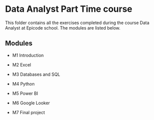 # Data Analyst Part Time course

This folder contains all the exercises completed during the course Data Analyst at Epicode school.
The modules are listed below.

## Modules

- M1 Introduction

- M2 Excel

- M3 Databases and SQL

- M4 Python

- M5 Power BI

- M6 Google Looker

- M7 Final project
